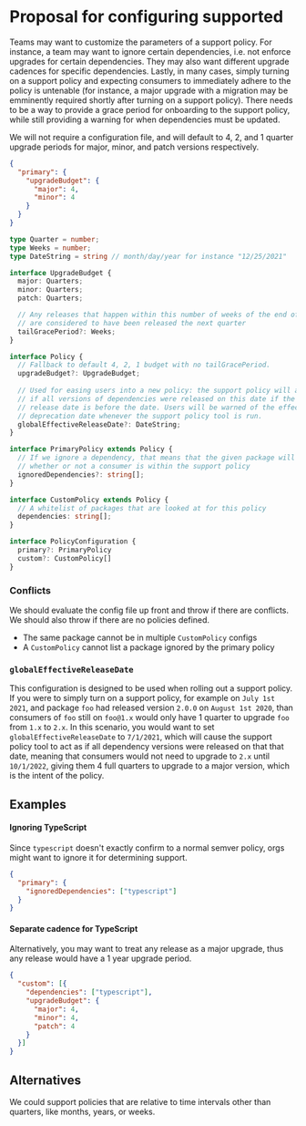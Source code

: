 # Proposal for configuring supported

Teams may want to customize the parameters of a support policy. For instance, a team may want to ignore certain dependencies, i.e. not enforce upgrades for certain dependencies. They may also want different upgrade cadences for specific dependencies. Lastly, in many cases, simply turning on a support policy and expecting consumers to immediately adhere to the policy is untenable (for instance, a major upgrade with a migration may be emminently required shortly after turning on a support policy). There needs to be a way to provide a grace period for onboarding to the support policy, while still providing a warning for when dependencies must be updated.

We will not require a configuration file, and will default to 4, 2, and 1 quarter upgrade periods for major, minor, and patch versions respectively.

```JSON
{
  "primary": {
    "upgradeBudget": {
      "major": 4,
      "minor": 4
    }
  }
}
```

```TypeScript
type Quarter = number;
type Weeks = number;
type DateString = string // month/day/year for instance "12/25/2021"

interface UpgradeBudget {
  major: Quarters;
  minor: Quarters;
  patch: Quarters;

  // Any releases that happen within this number of weeks of the end of a quarter
  // are considered to have been released the next quarter
  tailGracePeriod?: Weeks;
}

interface Policy {
  // Fallback to default 4, 2, 1 budget with no tailGracePeriod.
  upgradeBudget?: UpgradeBudget;
  
  // Used for easing users into a new policy: the support policy will act as
  // if all versions of dependencies were released on this date if the actual
  // release date is before the date. Users will be warned of the effective
  // deprecation date whenever the support policy tool is run.
  globalEffectiveReleaseDate?: DateString;
}

interface PrimaryPolicy extends Policy {
  // If we ignore a dependency, that means that the given package will not affect
  // whether or not a consumer is within the support policy
  ignoredDependencies?: string[];
}

interface CustomPolicy extends Policy {
  // A whitelist of packages that are looked at for this policy
  dependencies: string[];
}

interface PolicyConfiguration {
  primary?: PrimaryPolicy
  custom?: CustomPolicy[]
}
```

### Conflicts
We should evaluate the config file up front and throw if there are conflicts. We should also throw if there are no policies defined.

* The same package cannot be in multiple `CustomPolicy` configs
* A `CustomPolicy` cannot list a package ignored by the primary policy

### `globalEffectiveReleaseDate`
This configuration is designed to be used when rolling out a support policy. If you were to simply turn on a support policy, for example on `July 1st 2021`, and package `foo` had released version `2.0.0` on `August 1st 2020`, than consumers of `foo` still on `foo@1.x` would only have 1 quarter to upgrade `foo` from `1.x` to `2.x`. In this scenario, you would want to set `globalEffectiveReleaseDate` to `7/1/2021`, which will cause the support policy tool to act as if all dependency versions were released on that that date, meaning that consumers would not need to upgrade to `2.x` until `10/1/2022`, giving them 4 full quarters to upgrade to a major version, which is the intent of the policy.

## Examples

#### Ignoring TypeScript

Since `typescript` doesn't exactly confirm to a normal semver policy, orgs might want to ignore it for determining support.

```JSON
{
  "primary": {
    "ignoredDependencies": ["typescript"]
  }
}
```

#### Separate cadence for TypeScript

Alternatively, you may want to treat any release as a major upgrade, thus any release would have a 1 year upgrade period.

```JSON
{
  "custom": [{
    "dependencies": ["typescript"],
    "upgradeBudget": {
      "major": 4,
      "minor": 4,
      "patch": 4
    }
  }]
}
```

## Alternatives

We could support policies that are relative to time intervals other than quarters, like months, years, or weeks.